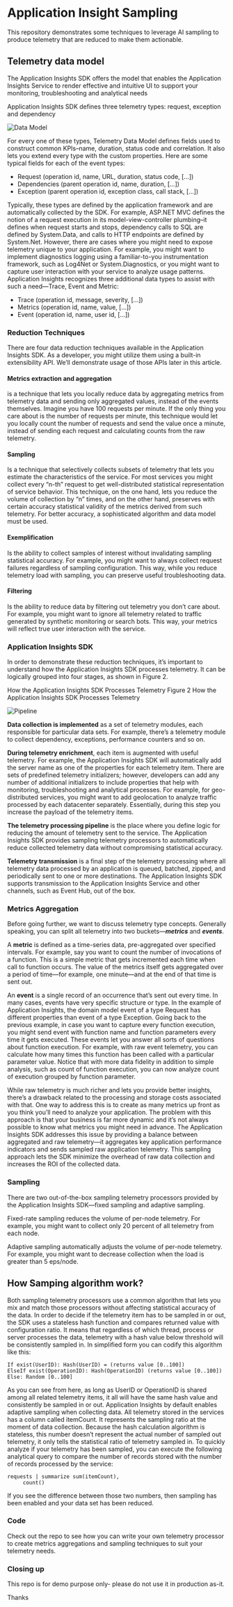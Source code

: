 ﻿
# Application Insight Sampling

This repository demonstrates some techniques to leverage AI sampling to produce telemetry that are
reduced to make them actionable.

## Telemetry data model
The Application Insights SDK offers the model that enables the Application Insights Service to render effective and intuitive UI to support your monitoring, troubleshooting and analytical needs

Application Insights SDK defines three telemetry types: request, exception and dependency

![Data Model](./Images/Telemetry.png "AI Telemetry Data Model")

For every one of these types, Telemetry Data Model defines fields used to construct common KPIs–name, duration, status code and correlation. It also lets you extend every type with the custom properties. Here are some typical fields for each of the event types:

- Request (operation id, name, URL, duration, status code, […])
- Dependencies (parent operation id, name, duration, […])
- Exception (parent operation id, exception class, call stack, […])

Typically, these types are defined by the application framework and are automatically collected by the SDK. For example, ASP.NET MVC defines the notion of a request execution in its model-­view-controller plumbing–it defines when request starts and stops, dependency calls to SQL are defined by System.Data, and calls to HTTP endpoints are defined by System.Net. However, there are cases where you might need to expose telemetry unique to your application. For example, you might want to implement diagnostics logging using a familiar-to-you instrumentation framework, such as Log4Net or System.Diagnostics, or you might want to capture user interaction with your service to analyze usage patterns. Application Insights recognizes three additional data types to assist with such a need—Trace, Event and Metric:

- Trace (operation id, message, severity, […])
- Metrics (operation id, name, value, […])
- Event (operation id, name, user id, […])

### Reduction Techniques
There are four data reduction techniques available in the Application Insights SDK. As a developer, you might utilize them using a built-in extensibility API. We’ll demonstrate usage of those APIs later in this article.

#### Metrics extraction and aggregation 
is a technique that lets you locally reduce data by aggregating metrics from telemetry data and sending only aggregated values, instead of the events themselves. Imagine you have 100 requests per minute. If the only thing you care about is the number of requests per minute, this technique would let you locally count the number of requests and send the value once a minute, instead of sending each request and calculating counts from the raw telemetry.

#### Sampling 
Is a technique that selectively collects subsets of telemetry that lets you estimate the characteristics of the service. For most services you might collect every “n-th” request to get well-distributed statistical representation of service behavior. This technique, on the one hand, lets you reduce the volume of collection by “n” times, and on the other hand, preserves with certain accuracy statistical validity of the metrics derived from such telemetry. For better accuracy, a sophisticated algorithm and data model must be used.

#### Exemplification 
Is the ability to collect samples of interest without invalidating sampling statistical accuracy. For example, you might want to always collect request failures regardless of sampling configuration. This way, while you reduce telemetry load with sampling, you can preserve useful troubleshooting data.

#### Filtering 
Is the ability to reduce data by filtering out telemetry you don’t care about. For example, you might want to ignore all telemetry related to traffic generated by synthetic monitoring or search bots. This way, your metrics will reflect true user interaction with the service.

### Application Insights SDK
In order to demonstrate these reduction techniques, it’s important to understand how the Application Insights SDK processes telemetry. It can be logically grouped into four stages, as shown in Figure 2.

How the Application Insights SDK Processes Telemetry
Figure 2 How the Application Insights SDK Processes Telemetry

![Pipeline](./Images/pipeline.png "Telemetry Pipeline")

**Data collection is implemented** as a set of telemetry modules, each responsible for particular data sets. For example, there’s a telemetry module to collect dependency, exceptions, performance counters and so on.

**During telemetry enrichment**, each item is augmented with useful telemetry. For example, the Application Insights SDK will automatically add the server name as one of the properties for each telemetry item. There are sets of predefined telemetry initializers; however, developers can add any number of additional initializers to include properties that help with monitoring, troubleshooting and analytical processes. For example, for geo-distributed services, you might want to add geolocation to analyze traffic processed by each datacenter separately. Essentially, during this step you increase the payload of the telemetry items.

**The telemetry processing pipeline** is the place where you define logic for reducing the amount of telemetry sent to the service. The Application Insights SDK provides sampling telemetry processors to automatically reduce collected telemetry data without compromising statistical accuracy.

**Telemetry transmission** is a final step of the telemetry processing where all telemetry data processed by an application is queued, batched, zipped, and periodically sent to one or more destinations. The Application Insights SDK supports transmission to the Application Insights Service and other channels, such as Event Hub, out of the box.


### Metrics Aggregation
Before going further, we want to discuss telemetry type concepts. Generally speaking, you can split all telemetry into two buckets—***metrics*** and ***events***.

A **metric** is defined as a time-series data, pre-aggregated over specified intervals. For example, say you want to count the number of invocations of a function. This is a simple metric that gets incremented each time when call to function occurs. The value of the metrics itself gets aggregated over a period of time—for example, one minute—and at the end of that time is sent out.

An **event** is a single record of an occurrence that’s sent out every time. In many cases, events have very specific structure or type. In the example of Application Insights, the domain model event of a type Request has different properties than event of a type Exception. Going back to the previous example, in case you want to capture every function execution, you might send event with function name and function parameters every time it gets executed. These events let you answer all sorts of questions about function execution. For example, with raw event telemetry, you can calculate how many times this function has been called with a particular parameter value. Notice that with more data fidelity in addition to simple analysis, such as count of function execution, you can now analyze count of execution grouped by function parameter. 

While raw telemetry is much richer and lets you provide better insights, there’s a drawback related to the processing and storage costs associated with that. One way to address this is to create as many metrics up front as you think you’ll need to analyze your application. The problem with this approach is that your business is far more dynamic and it’s not always possible to know what metrics you might need in advance. The Application Insights SDK addresses this issue by providing a balance between aggregated and raw telemetry—it aggregates key application performance indicators and sends sampled raw application telemetry. This sampling approach lets the SDK minimize the overhead of raw data collection and increases the ROI of the collected data.

### Sampling
There are two out-of-the-box sampling telemetry processors provided by the Application Insights SDK—fixed sampling and adaptive sampling.

Fixed-rate sampling reduces the volume of per-node telemetry. For example, you might want to collect only 20 percent of all tele­metry from each node.

Adaptive sampling automatically adjusts the volume of per-node telemetry. For example, you might want to decrease collection when the load is greater than 5 eps/node.

## How Samping algorithm work?

Both sampling telemetry processors use a common algorithm that lets you mix and match those processors 
without affecting statistical accuracy of the data. In order to decide if the telemetry 
item has to be sampled in or out, the SDK uses a stateless hash function and compares 
returned value with configuration ratio. It means that regardless of which thread, process or server 
processes the data, telemetry with a hash value below threshold will be consistently sampled in. 
In simplified form you can codify this algorithm like this:

```
If exist(UserID): Hash(UserID) = (returns value [0..100])
ElseIf exist(OperationID): Hash(OperationID) (returns value [0..100])
Else: Random [0..100]
```

As you can see from here, as long as UserID or OperationID is shared among all related 
telemetry items, it all will have the same hash value and consistently be sampled in or out. 
Application Insights by default enables adaptive sampling when collecting data. 
All telemetry stored in the services has a column called itemCount. It represents the 
sampling ratio at the moment of data collection. Because the hash calculation algorithm is 
stateless, this number doesn’t represent the actual number of sampled out telemetry, it only 
tells the statistical ratio of telemetry sampled in. To quickly analyze if your telemetry 
has been sampled, you can execute the following analytical query to compare the 
number of records stored with the number of records processed by the service:

```
requests | summarize sum(itemCount),
     count()

```

If you see the difference between those two numbers, then sampling has been enabled and your 
data set has been reduced.


### Code
Check out the repo to see how you can write your own telemetry processor to create metrics aggregations and sampling techniques to suit your telemetry needs.

### Closing up

This repo is for demo purpose only- please do not use it in production as-it.

Thanks